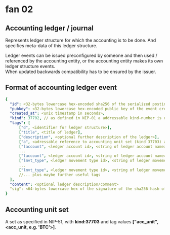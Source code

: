 # fan 02

## Accounting ledger / journal

Represents ledger structure for which the accounting is to be done. And specifies meta-data of this ledger structure.  

Ledger events can be issued preconfigured by someone and then used / referenced by the accounting entity, or the accounting entity makes its own ledger structure events.  
When updated backwards compatibility has to be ensured by the issuer.

## Format of accounting ledger event

~~~yaml
{
  "id": <32-bytes lowercase hex-encoded sha256 of the serialized posting data>,
  "pubkey": <32-bytes lowercase hex-encoded public key of the event creator>,
  "created_at": <unix timestamp in seconds>,
  "kind": 37702, // as defined in NIP-01 a addressable kind-number is used for this event-type
  "tags": [
      ["d", <identifier for ledger structure>],
      ["title", <title of ledger],
      ["description", <optional further description of the ledger>],
      ["a", <adressable reference to accounting unit set (kind 37703) as specified below>],
      ["laccount", <ledger account id>, <string of ledger account name>, <optional further description of ledger account>],
      ...
      ["laccount", <ledger account id>, <string of ledger account name>, <optional further description of ledger account>],
      ["lmvt_type", <ledger movement type id>, <string of ledger movement type id>, <optional further description of ledger movement type>],
      ...
      ["lmvt_type", <ledger movement type id>, <string of ledger movement type id>, <optional further description of ledger movement type>],
      //... plus maybe further useful tags
  ],
  "content": <optional ledger description/comment>
  "sig": <64-bytes lowercase hex of the signature of the sha256 hash of the serialized event data, which is the same as the "id" field>
}
~~~

## Accounting unit set

A set as specified in NIP-51, with **kind:37703** and tag values **\["acc_unit", \<acc_unit, e.g. 'BTC'\>\]**.
